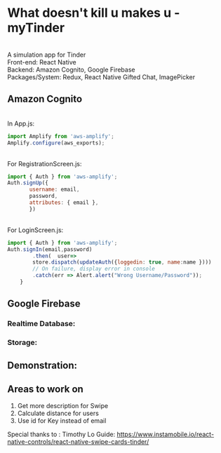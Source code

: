 # What doesn't kill u makes u - myTinder
<br>A simulation app for Tinder
<br>Front-end: React Native
<br>Backend: Amazon Cognito, Google Firebase
<br>Packages/System: Redux, React Native Gifted Chat, ImagePicker


## Amazon Cognito
<br>In App.js:
```javascript
import Amplify from 'aws-amplify';
Amplify.configure(aws_exports);
```
<br>For RegistrationScreen.js:
```javascript
import { Auth } from 'aws-amplify';
Auth.signUp({
       username: email,
       password,
       attributes: { email },
       })
```
<br>For LoginScreen.js:
```javascript
import { Auth } from 'aws-amplify';
Auth.signIn(email,password)
        .then(  user=>   
        store.dispatch(updateAuth({loggedin: true, name:name })))
        // On failure, display error in console
        .catch(err => Alert.alert("Wrong Username/Password"));
    }
```


## Google Firebase
### Realtime Database:


### Storage:


## Demonstration:



## Areas to work on 
1. Get more description for Swipe
2. Calculate distance for users
3. Use id for Key instead of email



Special thanks to : Timothy Lo
Guide: https://www.instamobile.io/react-native-controls/react-native-swipe-cards-tinder/
